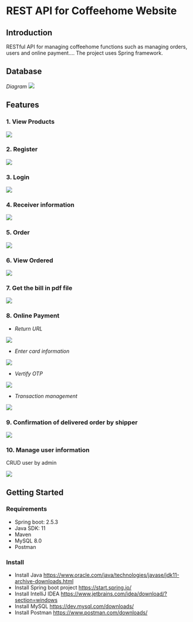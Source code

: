 # REST API for Coffeehome Website

## Introduction
  RESTful API for managing coffeehome functions such as managing orders, users and online payment.... The project uses Spring framework.
  
## Database
*Diagram*
<img src="images/diagram.png">

## Features
### 1. View Products
<img src="images/Get_Products.jpg">

### 2. Register
<img src="images/Register.jpg">

### 3. Login
<img src="images/Login.jpg">

### 4. Receiver information
<img src="images/Post_delivery.jpg">

### 5. Order
<img src="images/Post_Order.jpg">

### 6. View Ordered
<img src="images/Get_Orders.jpg">

### 7. Get the bill in pdf file
<img src="images/Get_Billpdf.jpg">

### 8. Online Payment

- *Return URL*
<img src="images/URL Payment.jpg">

- *Enter card information*
<img src="images/Payment_1.jpg">

- *Vertify OTP*
<img src="images/Payment_2.jpg">

- *Transaction management*
<img src="images/Manage_payment.jpg">

### 9. Confirmation of delivered order by shipper
<img src="images/Order completed.jpg">

### 10. Manage user information
  CRUD user by admin

<img src="images/Infor_User.jpg">

## Getting Started

### Requirements
- Spring boot: 2.5.3
- Java SDK: 11
- Maven 
- MySQL 8.0
- Postman
### Install
- Install Java
    https://www.oracle.com/java/technologies/javase/jdk11-archive-downloads.html
- Install Spring boot project
    https://start.spring.io/
- Install IntelliJ IDEA
    https://www.jetbrains.com/idea/download/?section=windows
- Install MySQL
    https://dev.mysql.com/downloads/
- Install Postman
    https://www.postman.com/downloads/

